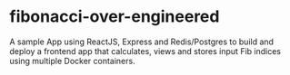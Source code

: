 # fibonacci-over-engineered
A sample App using ReactJS, Express and Redis/Postgres to build and deploy a frontend app that calculates, views and stores input Fib indices using multiple Docker containers.
